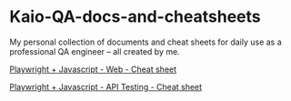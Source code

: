 # Kaio-QA-docs-and-cheatsheets
My personal collection of documents and cheat sheets for daily use as a professional QA engineer – all created by me.

[Playwright + Javascript - Web - Cheat sheet](https://github.com/qakaio/Kaio-QA-docs-and-cheatsheets/blob/main/playwright-javascript-cheatsheet.md)

[Playwright + Javascript - API Testing - Cheat sheet](https://github.com/qakaio/Kaio-QA-docs-and-cheatsheets/blob/main/playwright-javascript-api-test-cheatsheet.md)
